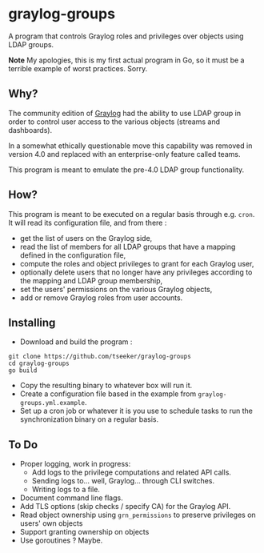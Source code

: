 graylog-groups
===============

A program that controls Graylog roles and privileges over objects using LDAP
groups.

**Note** My apologies, this is my first actual program in Go, so it must be a
terrible example of worst practices. Sorry.

Why?
-----

The community edition of [Graylog](https://graylog.org) had the ability to use
LDAP group in order to control user access to the various objects (streams and
dashboards).

In a somewhat ethically questionable move this capability was removed in version
4.0 and replaced with an enterprise-only feature called teams.

This program is meant to emulate the pre-4.0 LDAP group functionality.

How?
-----

This program is meant to be executed on a regular basis through e.g. `cron`. It
will read its configuration file, and from there :

* get the list of users on the Graylog side,
* read the list of members for all LDAP groups that have a mapping defined in
  the configuration file,
* compute the roles and object privileges to grant for each Graylog user,
* optionally delete users that no longer have any privileges according to the
  mapping and LDAP group membership,
* set the users' permissions on the various Graylog objects,
* add or remove Graylog roles from user accounts.

Installing
-----------

- Download and build the program :
```
git clone https://github.com/tseeker/graylog-groups
cd graylog-groups
go build
```
- Copy the resulting binary to whatever box will run it.
- Create a configuration file based in the example from
  `graylog-groups.yml.example`.
- Set up a cron job or whatever it is you use to schedule tasks to run the
  synchronization binary on a regular basis.

To Do
------

* Proper logging, work in progress:
  * Add logs to the privilege computations and related API calls.
  * Sending logs to... well, Graylog... through CLI switches.
  * Writing logs to a file.
* Document command line flags.
* Add TLS options (skip checks / specify CA) for the Graylog API.
* Read object ownership using `grn_permissions` to preserve privileges on users'
  own objects
* Support granting ownership on objects
* Use goroutines ? Maybe.
